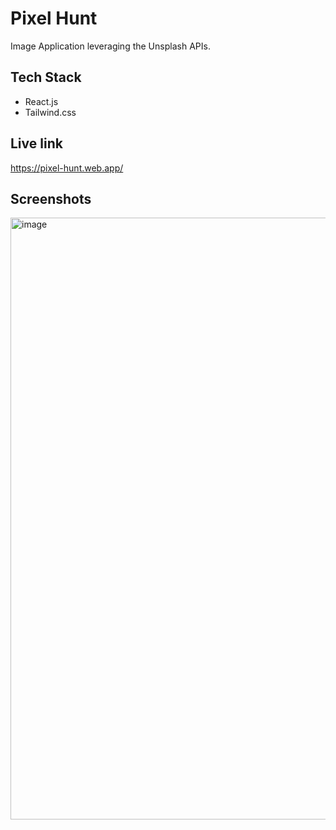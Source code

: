# Pixel Hunt
Image Application leveraging the Unsplash APIs.
## Tech Stack
- React.js
- Tailwind.css

## Live link
https://pixel-hunt.web.app/

## Screenshots
<img width="963" alt="image" src="https://github.com/sriram23/Pixel-Hunt/assets/18396996/6f92435b-ebc5-491d-a3a7-087a98f541cf">
